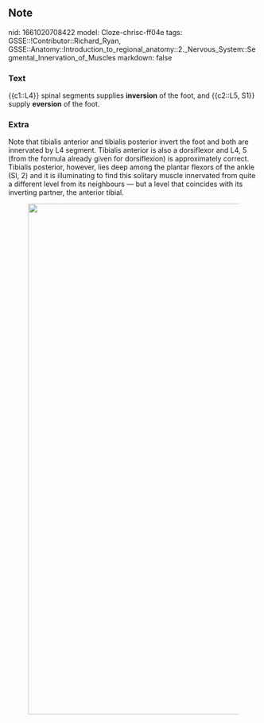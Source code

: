 ## Note
nid: 1661020708422
model: Cloze-chrisc-ff04e
tags: GSSE::!Contributor::Richard_Ryan, GSSE::Anatomy::Introduction_to_regional_anatomy::2._Nervous_System::Segmental_Innervation_of_Muscles
markdown: false

### Text
<div class="toggle">
  {{c1::L4}} spinal segments supplies <strong>inversion</strong> of
  the foot, and {{c2::L5, S1}} supply <strong>eversion</strong> of
  the foot.
</div>

### Extra
<p id="8b13ebcd-66d5-4b1c-851f-97442455680b" class="">Note that
tibialis anterior and tibialis posterior invert the foot and both
are innervated by L4 segment. Tibialis anterior is also a
dorsiflexor and L4, 5 (from the formula already given for
dorsiflexion) is approximately correct. Tibialis posterior,
however, lies deep among the plantar flexors of the ankle (SI, 2)
and it is illuminating to find this solitary muscle innervated from
quite a different level from its neighbours — but a level that
coincides with its inverting partner, the anterior tibial.
<figure id="981b148c-5be4-42fd-b488-ca5ec706507d" class="image">
  <a href= 
  "Segmental%20Innervation%20of%20Muscles%207d63896baca647afbed74c6676ac4e89/Untitled%206.png">
  <img style="width:1028px" src= 
  "b1babc013cbe8de86aa70e6c101d1606e449d8dc.png"></a>
</figure>
